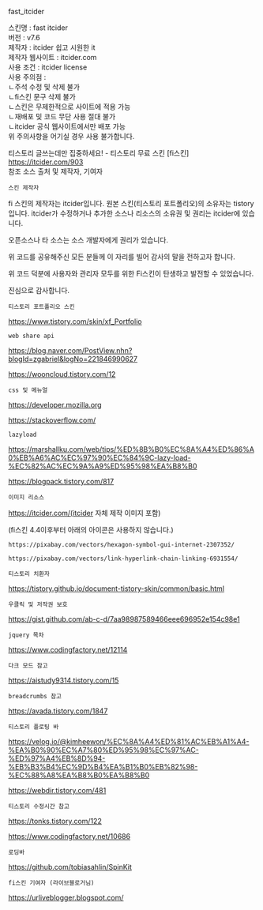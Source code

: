 fast_itcider

스킨명 : fast itcider<br>
버전 : v7.6<br>
제작자 : itcider 쉽고 시원한 it<br>
제작자 웹사이트 : itcider.com<br>
사용 조건 : itcider license<br>
사용 주의점 :<br>
ㄴ주석 수정 및 삭제 불가<br>
ㄴfi스킨 문구 삭제 불가<br>
ㄴ스킨은 무제한적으로 사이트에 적용 가능<br>
ㄴ재배포 및 코드 무단 사용 절대 불가<br>
ㄴitcider 공식 웹사이트에서만 배포 가능<br>
위 주의사항을 어기실 경우 사용 불가합니다.<br>


티스토리 글쓰는데만 집중하세요! - 티스토리 무료 스킨 [fi스킨] https://itcider.com/903<br>
참조 소스 출처 및 제작자, 기여자<br>

    스킨 제작자


fi 스킨의 제작자는 itcider입니다. 원본 스킨(티스토리 포트폴리오)의 소유자는 tistory입니다. itcider가 수정하거나 추가한 소스나 리소스의 소유권 및 권리는 itcider에 있습니다.

오픈소스나 타 소스는 소스 개발자에게 권리가 있습니다.

 

위 코드를 공유해주신 모든 분들께 이 자리를 빌어 감사의 말을 전하고자 합니다.

위 코드 덕분에 사용자와 관리자 모두를 위한 Fi스킨이 탄생하고 발전할 수 있었습니다.

진심으로 감사합니다.

 

    티스토리 포트폴리오 스킨 

https://www.tistory.com/skin/xf_Portfolio  

    web share api  

https://blog.naver.com/PostView.nhn?blogId=zgabriel&logNo=221846990627   

https://wooncloud.tistory.com/12 

    css 및 메뉴얼 

https://developer.mozilla.org 

https://stackoverflow.com/ 

    lazyload 

https://marshallku.com/web/tips/%ED%8B%B0%EC%8A%A4%ED%86%A0%EB%A6%AC%EC%97%90%EC%84%9C-lazy-load-%EC%82%AC%EC%9A%A9%ED%95%98%EA%B8%B0 

https://blogpack.tistory.com/817 

    이미지 리소스 

https://itcider.com/(itcider 자체 제작 이미지 포함) 

(fi스킨 4.4이후부터 아래의 아이콘은 사용하지 않습니다.) 

    https://pixabay.com/vectors/hexagon-symbol-gui-internet-2307352/ 

    https://pixabay.com/vectors/link-hyperlink-chain-linking-6931554/ 

    티스토리 치환자 

https://tistory.github.io/document-tistory-skin/common/basic.html 

    우클릭 및 저작권 보호 
   

https://gist.github.com/ab-c-d/7aa98987589466eee696952e154c98e1 

    jquery 목차 

https://www.codingfactory.net/12114 

    다크 모드 참고 

https://aistudy9314.tistory.com/15 

    breadcrumbs 참고 

https://avada.tistory.com/1847 

    티스토리 플로팅 바 

https://velog.io/@kimheewon/%EC%8A%A4%ED%81%AC%EB%A1%A4-%EA%B0%90%EC%A7%80%ED%95%98%EC%97%AC-%ED%97%A4%EB%8D%94-%EB%B3%B4%EC%9D%B4%EA%B1%B0%EB%82%98-%EC%88%A8%EA%B8%B0%EA%B8%B0 

https://webdir.tistory.com/481 

    티스토리 수정시간 참고 

https://tonks.tistory.com/122 

https://www.codingfactory.net/10686 

    로딩바 

https://github.com/tobiasahlin/SpinKit 

    fi스킨 기여자 (라이브블로거님) 

https://urliveblogger.blogspot.com/ 
